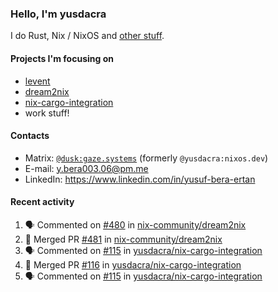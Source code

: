 ### Hello, I'm yusdacra

I do Rust, Nix / NixOS and [other stuff](https://gaze.systems/).

#### Projects I'm focusing on

- [levent](https://github.com/yusdacra/levent)
- [dream2nix](https://github.com/nix-community/dream2nix)
- [nix-cargo-integration](https://github.com/yusdacra/nix-cargo-integration)
- work stuff!

#### Contacts

- Matrix: [`@dusk:gaze.systems`](https://matrix.to/#/@dusk:gaze.systems) (formerly `@yusdacra:nixos.dev`)
- E-mail: y.bera003.06@pm.me
- LinkedIn: https://www.linkedin.com/in/yusuf-bera-ertan

#### Recent activity

<!--START_SECTION:activity-->
1. 🗣 Commented on [#480](https://github.com/nix-community/dream2nix/issues/480) in [nix-community/dream2nix](https://github.com/nix-community/dream2nix)
2. 🎉 Merged PR [#481](https://github.com/nix-community/dream2nix/pull/481) in [nix-community/dream2nix](https://github.com/nix-community/dream2nix)
3. 🗣 Commented on [#115](https://github.com/yusdacra/nix-cargo-integration/issues/115) in [yusdacra/nix-cargo-integration](https://github.com/yusdacra/nix-cargo-integration)
4. 🎉 Merged PR [#116](https://github.com/yusdacra/nix-cargo-integration/pull/116) in [yusdacra/nix-cargo-integration](https://github.com/yusdacra/nix-cargo-integration)
5. 🗣 Commented on [#115](https://github.com/yusdacra/nix-cargo-integration/issues/115) in [yusdacra/nix-cargo-integration](https://github.com/yusdacra/nix-cargo-integration)
<!--END_SECTION:activity-->
